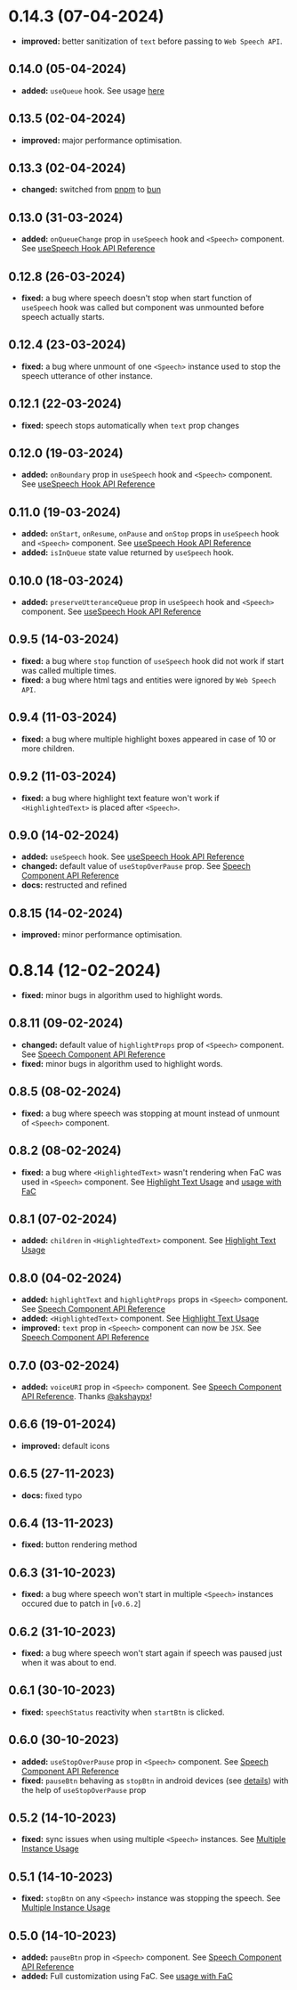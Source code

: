 # 0.14.3 (07-04-2024)

- **improved:** better sanitization of `text` before passing to `Web Speech API`.

## 0.14.0 (05-04-2024)

- **added:** `useQueue` hook. See usage [here](https://www.npmjs.com/package/react-text-to-speech#multiple-instance-usage-1)

## 0.13.5 (02-04-2024)

- **improved:** major performance optimisation.

## 0.13.3 (02-04-2024)

- **changed:** switched from [pnpm](https://pnpm.io/) to [bun](https://bun.sh/)

## 0.13.0 (31-03-2024)

- **added:** `onQueueChange` prop in `useSpeech` hook and `<Speech>` component. See [useSpeech Hook API Reference](https://www.npmjs.com/package/react-text-to-speech#usespeech-hook-1)

## 0.12.8 (26-03-2024)

- **fixed:** a bug where speech doesn't stop when start function of `useSpeech` hook was called but component was unmounted before speech actually starts.

## 0.12.4 (23-03-2024)

- **fixed:** a bug where unmount of one `<Speech>` instance used to stop the speech utterance of other instance.

## 0.12.1 (22-03-2024)

- **fixed:** speech stops automatically when `text` prop changes

## 0.12.0 (19-03-2024)

- **added:** `onBoundary` prop in `useSpeech` hook and `<Speech>` component. See [useSpeech Hook API Reference](https://www.npmjs.com/package/react-text-to-speech#usespeech-hook-1)

## 0.11.0 (19-03-2024)

- **added:** `onStart`, `onResume`, `onPause` and `onStop` props in `useSpeech` hook and `<Speech>` component. See [useSpeech Hook API Reference](https://www.npmjs.com/package/react-text-to-speech#usespeech-hook-1)
- **added:** `isInQueue` state value returned by `useSpeech` hook.

## 0.10.0 (18-03-2024)

- **added:** `preserveUtteranceQueue` prop in `useSpeech` hook and `<Speech>` component. See [useSpeech Hook API Reference](https://www.npmjs.com/package/react-text-to-speech#usespeech-hook-1)

## 0.9.5 (14-03-2024)

- **fixed:** a bug where `stop` function of `useSpeech` hook did not work if start was called multiple times.
- **fixed:** a bug where html tags and entities were ignored by `Web Speech API`.

## 0.9.4 (11-03-2024)

- **fixed:** a bug where multiple highlight boxes appeared in case of 10 or more children.

## 0.9.2 (11-03-2024)

- **fixed:** a bug where highlight text feature won't work if `<HighlightedText>` is placed after `<Speech>`.

## 0.9.0 (14-02-2024)

- **added:** `useSpeech` hook. See [useSpeech Hook API Reference](https://www.npmjs.com/package/react-text-to-speech#usespeech-hook-1)
- **changed:** default value of `useStopOverPause` prop. See [Speech Component API Reference](https://www.npmjs.com/package/react-text-to-speech#speech-component-1)
- **docs:** restructed and refined

## 0.8.15 (14-02-2024)

- **improved:** minor performance optimisation.

# 0.8.14 (12-02-2024)

- **fixed:** minor bugs in algorithm used to highlight words.

## 0.8.11 (09-02-2024)

- **changed:** default value of `highlightProps` prop of `<Speech>` component. See [Speech Component API Reference](https://www.npmjs.com/package/react-text-to-speech#usespeech-hook-1)
- **fixed:** minor bugs in algorithm used to highlight words.

## 0.8.5 (08-02-2024)

- **fixed:** a bug where speech was stopping at mount instead of unmount of `<Speech>` component.

## 0.8.2 (08-02-2024)

- **fixed:** a bug where `<HighlightedText>` wasn't rendering when FaC was used in `<Speech>` component. See [Highlight Text Usage](https://www.npmjs.com/package/react-text-to-speech#highlight-text) and [usage with FaC](https://www.npmjs.com/package/react-text-to-speech#full-customization)

## 0.8.1 (07-02-2024)

- **added:** `children` in `<HighlightedText>` component. See [Highlight Text Usage](https://www.npmjs.com/package/react-text-to-speech#highlight-text-1)

## 0.8.0 (04-02-2024)

- **added:** `highlightText` and `highlightProps` props in `<Speech>` component. See [Speech Component API Reference](https://www.npmjs.com/package/react-text-to-speech#usespeech-hook-1)
- **added:** `<HighlightedText>` component. See [Highlight Text Usage](https://www.npmjs.com/package/react-text-to-speech#highlight-text-1)
- **improved:** `text` prop in `<Speech>` component can now be `JSX`. See [Speech Component API Reference](https://www.npmjs.com/package/react-text-to-speech#usespeech-hook-1)

## 0.7.0 (03-02-2024)

- **added:** `voiceURI` prop in `<Speech>` component. See [Speech Component API Reference](https://www.npmjs.com/package/react-text-to-speech#usespeech-hook-1). Thanks [@akshaypx](https://github.com/akshaypx)!

## 0.6.6 (19-01-2024)

- **improved:** default icons

## 0.6.5 (27-11-2023)

- **docs:** fixed typo

## 0.6.4 (13-11-2023)

- **fixed:** button rendering method

## 0.6.3 (31-10-2023)

- **fixed:** a bug where speech won't start in multiple `<Speech>` instances occured due to patch in [`v0.6.2`]

## 0.6.2 (31-10-2023)

- **fixed:** a bug where speech won't start again if speech was paused just when it was about to end.

## 0.6.1 (30-10-2023)

- **fixed:** `speechStatus` reactivity when `startBtn` is clicked.

## 0.6.0 (30-10-2023)

- **added:** `useStopOverPause` prop in `<Speech>` component. See [Speech Component API Reference](https://www.npmjs.com/package/react-text-to-speech#speech-component-1)
- **fixed:** `pauseBtn` behaving as `stopBtn` in android devices (see [details](https://developer.mozilla.org/en-US/docs/Web/API/SpeechSynthesis/pause)) with the help of `useStopOverPause` prop

## 0.5.2 (14-10-2023)

- **fixed:** sync issues when using multiple `<Speech>` instances. See [Multiple Instance Usage](https://www.npmjs.com/package/react-text-to-speech#multiple-instance-usage-1)

## 0.5.1 (14-10-2023)

- **fixed:** `stopBtn` on any `<Speech>` instance was stopping the speech. See [Multiple Instance Usage](https://www.npmjs.com/package/react-text-to-speech#multiple-instance-usage-1)

## 0.5.0 (14-10-2023)

- **added:** `pauseBtn` prop in `<Speech>` component. See [Speech Component API Reference](https://www.npmjs.com/package/react-text-to-speech#speech-component-1)
- **added:** Full customization using FaC. See [usage with FaC](https://www.npmjs.com/package/react-text-to-speech#full-customization)
